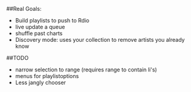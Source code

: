 ##Real Goals:
* Build playlists to push to Rdio
* live update a queue
* shuffle past charts
* Discovery mode: uses your collection to remove artists you already know

##TODO
* narrow selection to range (requires range to contain li's)
* menus for playlistoptions
* Less jangly chooser